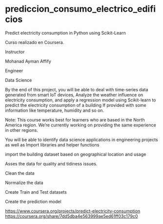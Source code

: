 # prediccion_consumo_electrico_edificios


Predict electricity consumption in Python using Scikit-Learn

Curso realizado en Coursera.

Instructor

Mohanad Ayman Affify

Engineer

Data Science


By the end of this project, you will be able to deal with time-series data generated from smart IoT devices, Analyze the weather influence on electricity consumption, and apply a regression model using Scikit-learn to predict the electricity consumption of a building If provided with some information like temperature, humidity and so on. 

Note: This course works best for learners who are based in the North America region. We’re currently working on providing the same experience in other regions.

You will be able to identify data science applications in engineering projects as well as Import libraries and helper functions

import the building dataset based on geographical location and usage


Asses the data for quality and tidiness issues.

Clean the data

Normalize the data

Create Train and Test datasets

Create the prediction model

https://www.coursera.org/projects/predict-electricity-consumption
https://coursera.org/share/7dd5dba4e563999ae5ed61ff03c179c0
